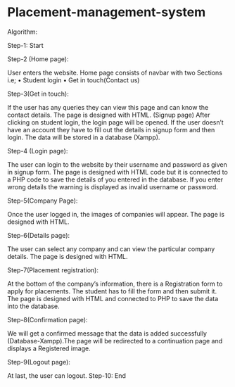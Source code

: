 # Placement-management-system
 
Algorithm:

Step-1: Start

Step-2 (Home page):

User enters the website. Home page consists of navbar with two Sections i.e;
• Student login
• Get in touch(Contact us)

Step-3(Get in touch):

If the user has any queries they can view this page and can know the contact details. The page is 
designed with HTML. 
(Signup page)
After clicking on student login, the login page will be opened. If the user doesn’t have an 
account they have to fill out the details in signup form and then login. The data will be stored in
a database (Xampp).

Step-4 (Login page): 

The user can login to the website by their username and password as given in signup form. The 
page is designed with HTML code but it is connected to a PHP code to save the details of you 
entered in the database. If you enter wrong details the warning is displayed as invalid username 
or password.

Step-5(Company Page):

Once the user logged in, the images of companies will appear. The page is designed with HTML.

Step-6(Details page): 

The user can select any company and can view the particular company details. The page is 
designed with HTML.

Step-7(Placement registration):

At the bottom of the company’s information, there is a Registration form to apply for 
placements. The student has to fill the form and then submit it. The page is designed with HTML 
and connected to PHP to save the data into the database. 

Step-8(Confirmation page): 

We will get a confirmed message that the data is added successfully (Database-Xampp).The page 
will be redirected to a continuation page and displays a Registered image.

Step-9(Logout page): 

At last, the user can logout.
Step-10: End
